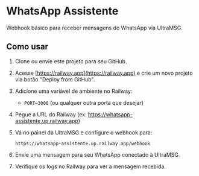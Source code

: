 # WhatsApp Assistente

Webhook básico para receber mensagens do WhatsApp via UltraMSG.

## Como usar

1. Clone ou envie este projeto para seu GitHub.
2. Acesse [https://railway.app](https://railway.app) e crie um novo projeto via botão "Deploy from GitHub".
3. Adicione uma variável de ambiente no Railway:
   - `PORT=3000` (ou qualquer outra porta que desejar)

4. Pegue a URL do Railway (ex: https://whatsapp-assistente.up.railway.app)
5. Vá no painel da UltraMSG e configure o webhook para:
   ```
   https://whatsapp-assistente.up.railway.app/webhook
   ```

6. Envie uma mensagem para seu WhatsApp conectado à UltraMSG.
7. Verifique os logs no Railway para ver a mensagem recebida.
